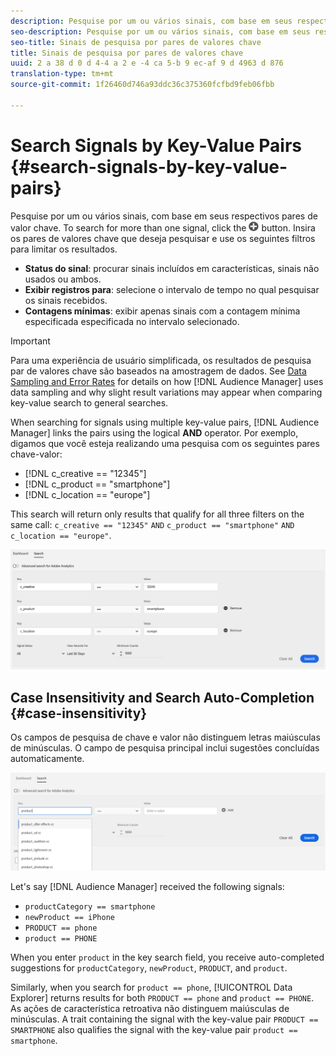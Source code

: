 ```yaml
---
description: Pesquise por um ou vários sinais, com base em seus respectivos pares de valor chave.
seo-description: Pesquise por um ou vários sinais, com base em seus respectivos pares de valor chave.
seo-title: Sinais de pesquisa por pares de valores chave
title: Sinais de pesquisa por pares de valores chave
uuid: 2 a 38 d 0 d 4-4 a 2 e -4 ca 5-b 9 ec-af 9 d 4963 d 876
translation-type: tm+mt
source-git-commit: 1f26460d746a93ddc36c375360fcfbd9feb06fbb

---
```



# Search Signals by Key-Value Pairs {#search-signals-by-key-value-pairs}

Pesquise por um ou vários sinais, com base em seus respectivos pares de valor chave.
To search for more than one signal, click the ![Add](assets/icon_add.png) button. Insira os pares de valores chave que deseja pesquisar e use os seguintes filtros para limitar os resultados.

* **Status do sinal**: procurar sinais incluídos em características, sinais não usados ou ambos.
* **Exibir registros para**: selecione o intervalo de tempo no qual pesquisar os sinais recebidos.
* **Contagens mínimas**: exibir apenas sinais com a contagem mínima especificada especificada no intervalo selecionado.

>[!IMPORTANT]
>
>Para uma experiência de usuário simplificada, os resultados de pesquisa par de valores chave são baseados na amostragem de dados. See [Data Sampling and Error Rates](/help/using/reporting/report-sampling.md) for details on how [!DNL Audience Manager] uses data sampling and why slight result variations may appear when comparing key-value search to general searches.

When searching for signals using multiple key-value pairs, [!DNL Audience Manager] links the pairs using the logical **AND** operator. Por exemplo, digamos que você esteja realizando uma pesquisa com os seguintes pares chave-valor:

* [!DNL c_creative == "12345"]
* [!DNL c_product == "smartphone"]
* [!DNL c_location == "europe"]

This search will return only results that qualify for all three filters on the same call: `c_creative == "12345"` `AND` `c_product == "smartphone"` `AND` `c_location == "europe"`.

![](assets/signals-search.png)

## Case Insensitivity and Search Auto-Completion {#case-insensitivity}

Os campos de pesquisa de chave e valor não distinguem letras maiúsculas de minúsculas. O campo de pesquisa principal inclui sugestões concluídas automaticamente.

![](assets/signal-search-suggestions.png)

Let's say [!DNL Audience Manager] received the following signals:

* `productCategory == smartphone`
* `newProduct == iPhone`
* `PRODUCT == phone`
* `product == PHONE`

When you enter `product` in the key search field, you receive auto-completed suggestions for `productCategory`, `newProduct`, `PRODUCT`, and `product`.

Similarly, when you search for `product == phone`, [!UICONTROL Data Explorer] returns results for both `PRODUCT == phone` and `product == PHONE`.
As ações de característica retroativa não distinguem maiúsculas de minúsculas. A trait containing the signal with the key-value pair `PRODUCT == SMARTPHONE` also qualifies the signal with the key-value pair `product == smartphone`.